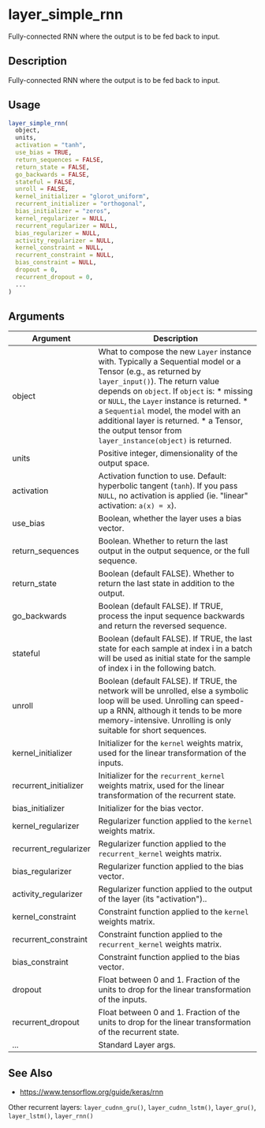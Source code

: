 # layer_simple_rnn


Fully-connected RNN where the output is to be fed back to input.




## Description

Fully-connected RNN where the output is to be fed back to input.





## Usage
```r
layer_simple_rnn(
  object,
  units,
  activation = "tanh",
  use_bias = TRUE,
  return_sequences = FALSE,
  return_state = FALSE,
  go_backwards = FALSE,
  stateful = FALSE,
  unroll = FALSE,
  kernel_initializer = "glorot_uniform",
  recurrent_initializer = "orthogonal",
  bias_initializer = "zeros",
  kernel_regularizer = NULL,
  recurrent_regularizer = NULL,
  bias_regularizer = NULL,
  activity_regularizer = NULL,
  kernel_constraint = NULL,
  recurrent_constraint = NULL,
  bias_constraint = NULL,
  dropout = 0,
  recurrent_dropout = 0,
  ...
)
```




## Arguments


Argument      |Description
------------- |----------------
object | What to compose the new ``Layer`` instance with. Typically a Sequential model or a Tensor (e.g., as returned by ``layer_input()``). The return value depends on ``object``. If ``object`` is:   *  missing or `NULL`, the `Layer` instance is returned.  *  a `Sequential` model, the model with an additional layer is returned.  *  a Tensor, the output tensor from `layer_instance(object)` is returned.
units | Positive integer, dimensionality of the output space.
activation | Activation function to use. Default: hyperbolic tangent (``tanh``). If you pass ``NULL``, no activation is applied (ie. "linear" activation: ``a(x) = x``).
use_bias | Boolean, whether the layer uses a bias vector.
return_sequences | Boolean. Whether to return the last output in the output sequence, or the full sequence.
return_state | Boolean (default FALSE). Whether to return the last state in addition to the output.
go_backwards | Boolean (default FALSE). If TRUE, process the input sequence backwards and return the reversed sequence.
stateful | Boolean (default FALSE). If TRUE, the last state for each sample at index i in a batch will be used as initial state for the sample of index i in the following batch.
unroll | Boolean (default FALSE). If TRUE, the network will be unrolled, else a symbolic loop will be used. Unrolling can speed-up a RNN, although it tends to be more memory-intensive. Unrolling is only suitable for short sequences.
kernel_initializer | Initializer for the ``kernel`` weights matrix, used for the linear transformation of the inputs.
recurrent_initializer | Initializer for the ``recurrent_kernel`` weights matrix, used for the linear transformation of the recurrent state.
bias_initializer | Initializer for the bias vector.
kernel_regularizer | Regularizer function applied to the ``kernel`` weights matrix.
recurrent_regularizer | Regularizer function applied to the ``recurrent_kernel`` weights matrix.
bias_regularizer | Regularizer function applied to the bias vector.
activity_regularizer | Regularizer function applied to the output of the layer (its "activation")..
kernel_constraint | Constraint function applied to the ``kernel`` weights matrix.
recurrent_constraint | Constraint function applied to the ``recurrent_kernel`` weights matrix.
bias_constraint | Constraint function applied to the bias vector.
dropout | Float between 0 and 1. Fraction of the units to drop for the linear transformation of the inputs.
recurrent_dropout | Float between 0 and 1. Fraction of the units to drop for the linear transformation of the recurrent state.
... | Standard Layer args.







## See Also



*  https://www.tensorflow.org/guide/keras/rnn


Other recurrent layers: 
`layer_cudnn_gru()`,
`layer_cudnn_lstm()`,
`layer_gru()`,
`layer_lstm()`,
`layer_rnn()`




